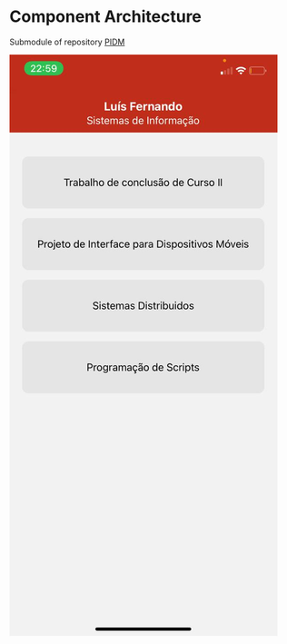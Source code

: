 # Component Architecture
Submodule of repository <a href="https://github.com/LuisFernando1407/pidm">PIDM</a>

![Screenshot](assets/image_of_project.jpeg)
